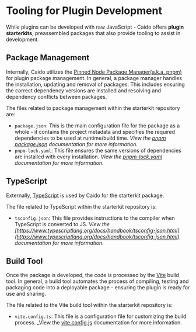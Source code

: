 # Tooling for Plugin Development

While plugins can be developed with raw JavaScript - Caido offers **plugin starterkits**, preassembled packages that also provide tooling to assist in development.

## Package Management

Internally, Caido utilizes the [Pinned Node Package Manager(a.k.a. pnpm)](https://pnpm.io/) for plugin package management. In general, a package manager handles the installation, updating and removal of packages. This includes ensuring the correct dependency versions are installed and resolving and dependency conflicts between packages.

The files related to package management within the starterkit repository are:

- `package.json`: This is the main configuration file for the package as a whole - it contains the project metadata and specifies the required dependencies to be used at runtime/build time. _View the [pnpm package.json](https://pnpm.io/package_json) documentation for more information._
- `pnpm-lock.yaml`: This file ensures the same versions of dependencies are installed with every installation. _View the [pnpm-lock.yaml](https://pnpm.io/git#lockfiles) documentation for more information._

## TypeScript

Externally, [TypeScript](https://docs.caido.io/concepts/essentials/workflows/js_in_caido.html#typing) is used by Caido for the starterkit package.

The file related to TypeScript within the starterkit repository is:

- `tsconfig.json`: This file provides instructions to the compiler when TypeScript is converted to JS. _View the [https://www.typescriptlang.org/docs/handbook/tsconfig-json.html](https://www.typescriptlang.org/docs/handbook/tsconfig-json.html) documentation for more information._

## Build Tool

Once the package is developed, the code is processed by the [Vite](https://vitejs.dev/guide/) build tool. In general, a build tool automates the process of compiling, testing and packaging code into a deployable package - ensuring the plugin is ready for use and sharing.

The file related to the Vite build tool within the starterkit repository is:

- `vite.config.ts`: This file is a configuration file for customizing the build process. _View the [vite.config.js](https://v2.vitejs.dev/config/) documentation for more information.
